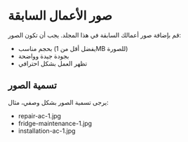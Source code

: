 # صور الأعمال السابقة

قم بإضافة صور أعمالك السابقة في هذا المجلد. يجب أن تكون الصور:
- بحجم مناسب (يفضل أقل من 1MB للصورة)
- بجودة جيدة وواضحة
- تظهر العمل بشكل احترافي

## تسمية الصور
يرجى تسمية الصور بشكل وصفي، مثال:
- repair-ac-1.jpg
- fridge-maintenance-1.jpg
- installation-ac-1.jpg